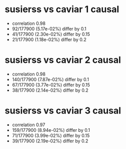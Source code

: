 # susierss vs caviar  1 causal

- correlation 0.98
- 92/177900 (5.17e-02%) differ by 0.1
- 41/177900 (2.30e-02%) differ by 0.15
- 21/177900 (1.18e-02%) differ by 0.2


# susierss vs caviar  2 causal

- correlation 0.98
- 140/177900 (7.87e-02%) differ by 0.1
- 67/177900 (3.77e-02%) differ by 0.15
- 38/177900 (2.14e-02%) differ by 0.2


# susierss vs caviar  3 causal

- correlation 0.97
- 159/177900 (8.94e-02%) differ by 0.1
- 71/177900 (3.99e-02%) differ by 0.15
- 39/177900 (2.19e-02%) differ by 0.2


